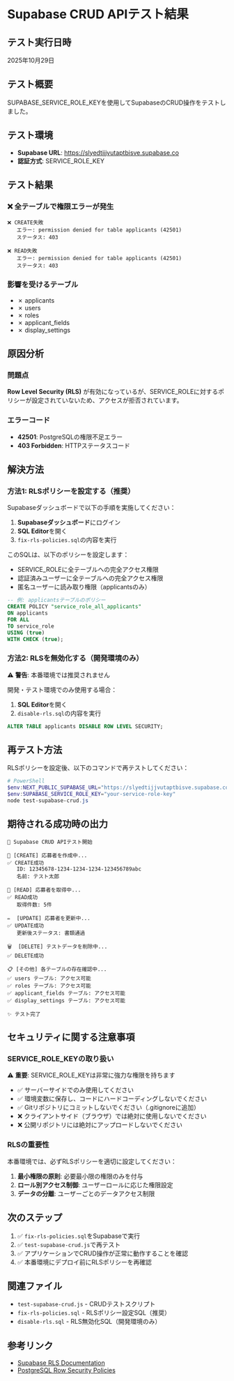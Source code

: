# Supabase CRUD APIテスト結果

## テスト実行日時
2025年10月29日

## テスト概要
SUPABASE_SERVICE_ROLE_KEYを使用してSupabaseのCRUD操作をテストしました。

## テスト環境
- **Supabase URL**: https://slyedtijjvutaptbisve.supabase.co
- **認証方式**: SERVICE_ROLE_KEY

## テスト結果

### ❌ 全テーブルで権限エラーが発生

```
❌ CREATE失敗
   エラー: permission denied for table applicants (42501)
   ステータス: 403

❌ READ失敗
   エラー: permission denied for table applicants (42501)
   ステータス: 403
```

### 影響を受けるテーブル
- ✗ applicants
- ✗ users
- ✗ roles
- ✗ applicant_fields
- ✗ display_settings

## 原因分析

### 問題点
**Row Level Security (RLS)** が有効になっているが、SERVICE_ROLEに対するポリシーが設定されていないため、アクセスが拒否されています。

### エラーコード
- **42501**: PostgreSQLの権限不足エラー
- **403 Forbidden**: HTTPステータスコード

## 解決方法

### 方法1: RLSポリシーを設定する（推奨）

Supabaseダッシュボードで以下の手順を実施してください：

1. **Supabaseダッシュボード**にログイン
2. **SQL Editor**を開く
3. `fix-rls-policies.sql`の内容を実行

このSQLは、以下のポリシーを設定します：
- SERVICE_ROLEに全テーブルへの完全アクセス権限
- 認証済みユーザーに全テーブルへの完全アクセス権限
- 匿名ユーザーに読み取り権限（applicantsのみ）

```sql
-- 例: applicantsテーブルのポリシー
CREATE POLICY "service_role_all_applicants"
ON applicants
FOR ALL
TO service_role
USING (true)
WITH CHECK (true);
```

### 方法2: RLSを無効化する（開発環境のみ）

⚠️ **警告**: 本番環境では推奨されません

開発・テスト環境でのみ使用する場合：

1. **SQL Editor**を開く
2. `disable-rls.sql`の内容を実行

```sql
ALTER TABLE applicants DISABLE ROW LEVEL SECURITY;
```

## 再テスト方法

RLSポリシーを設定後、以下のコマンドで再テストしてください：

```powershell
# PowerShell
$env:NEXT_PUBLIC_SUPABASE_URL="https://slyedtijjvutaptbisve.supabase.co"
$env:SUPABASE_SERVICE_ROLE_KEY="your-service-role-key"
node test-supabase-crud.js
```

## 期待される成功時の出力

```
🚀 Supabase CRUD APIテスト開始

📝 [CREATE] 応募者を作成中...
✅ CREATE成功
   ID: 12345678-1234-1234-1234-123456789abc
   名前: テスト太郎

📖 [READ] 応募者を取得中...
✅ READ成功
   取得件数: 5件

✏️  [UPDATE] 応募者を更新中...
✅ UPDATE成功
   更新後ステータス: 書類通過

🗑️  [DELETE] テストデータを削除中...
✅ DELETE成功

📋 [その他] 各テーブルの存在確認中...
✅ users テーブル: アクセス可能
✅ roles テーブル: アクセス可能
✅ applicant_fields テーブル: アクセス可能
✅ display_settings テーブル: アクセス可能

✨ テスト完了
```

## セキュリティに関する注意事項

### SERVICE_ROLE_KEYの取り扱い

⚠️ **重要**: SERVICE_ROLE_KEYは非常に強力な権限を持ちます

- ✅ サーバーサイドでのみ使用してください
- ✅ 環境変数に保存し、コードにハードコーディングしないでください
- ✅ Gitリポジトリにコミットしないでください（.gitignoreに追加）
- ❌ クライアントサイド（ブラウザ）では絶対に使用しないでください
- ❌ 公開リポジトリには絶対にアップロードしないでください

### RLSの重要性

本番環境では、必ずRLSポリシーを適切に設定してください：

1. **最小権限の原則**: 必要最小限の権限のみを付与
2. **ロール別アクセス制御**: ユーザーロールに応じた権限設定
3. **データの分離**: ユーザーごとのデータアクセス制限

## 次のステップ

1. ✅ `fix-rls-policies.sql`をSupabaseで実行
2. ✅ `test-supabase-crud.js`で再テスト
3. ✅ アプリケーションでCRUD操作が正常に動作することを確認
4. ✅ 本番環境にデプロイ前にRLSポリシーを再確認

## 関連ファイル

- `test-supabase-crud.js` - CRUDテストスクリプト
- `fix-rls-policies.sql` - RLSポリシー設定SQL（推奨）
- `disable-rls.sql` - RLS無効化SQL（開発環境のみ）

## 参考リンク

- [Supabase RLS Documentation](https://supabase.com/docs/guides/auth/row-level-security)
- [PostgreSQL Row Security Policies](https://www.postgresql.org/docs/current/ddl-rowsecurity.html)

